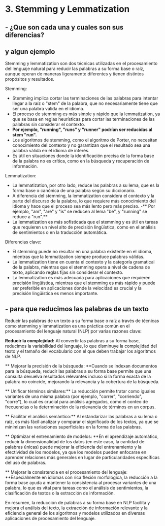﻿# 3.  Stemming y Lemmatization
## - ¿Que son cada una y cuales son sus diferencias?
## y algun ejemplo

Stemming y lemmatization son dos técnicas utilizadas en el procesamiento del lenguaje natural para reducir las palabras a su forma base o raíz, aunque operan de maneras ligeramente diferentes y tienen distintos propósitos y resultados.

Stemming:

- Stemming implica cortar las terminaciones de las palabras para intentar llegar a la raíz o "stem" de la palabra, que no necesariamente tiene que ser una palabra válida en el idioma.
- El proceso de stemming es más simple y rápido que la lemmatization, ya que se basa en reglas heurísticas para cortar las terminaciones de las palabras sin considerar el contexto.
- **Por ejemplo, "running", "runs" y "runner" podrían ser reducidas al stem "run".**
- Los algoritmos de stemming, como el algoritmo de Porter, no necesitan conocimiento del contexto y no garantizan que el resultado sea una palabra válida en el idioma de interés.
- Es útil en situaciones donde la identificación precisa de la forma base de la palabra no es crítica, como en la búsqueda y recuperación de información.

Lemmatization:

- La lemmatization, por otro lado, reduce las palabras a su lema, que es la forma base o canónica de una palabra según su diccionario.
- A diferencia del stemming, la lemmatization considera el contexto y la parte del discurso de la palabra, lo que requiere más conocimiento del idioma y hace que el proceso sea más lento pero más preciso.
-** Por ejemplo, "am", "are" y "is" se reducen al lema "be", y "running" se reduce a "run".**
- La lemmatization es más sofisticada que el stemming y es útil en tareas que requieren un nivel alto de precisión lingüística, como en el análisis de sentimientos o en la traducción automática.

Diferencias clave:

- El stemming puede no resultar en una palabra existente en el idioma, mientras que la lemmatization siempre produce palabras válidas.
- La lemmatization tiene en cuenta el contexto y la categoría gramatical de la palabra, mientras que el stemming opera a nivel de cadena de texto, aplicando reglas fijas sin considerar el contexto.
- La lemmatization es más adecuada para aplicaciones que requieren precisión lingüística, mientras que el stemming es más rápido y puede ser preferible en aplicaciones donde la velocidad es crucial y la precisión lingüística es menos importante.

## - para que reducimos las palabras de un texto


Reducir las palabras de un texto a su forma base o raíz a través de técnicas como stemming y lemmatization es una práctica común en el procesamiento del lenguaje natural (NLP) por varias razones clave:

**Reducir la complejidad:** Al convertir las palabras a su forma base, reducimos la variabilidad del lenguaje, lo que disminuye la complejidad del texto y el tamaño del vocabulario con el que deben trabajar los algoritmos de NLP.

** Mejorar la precisión de la búsqueda: **Cuando se indexan documentos para la búsqueda, reducir las palabras a su forma base permite que una consulta devuelva resultados relevantes incluso si la forma exacta de la palabra no coincide, mejorando la relevancia y la cobertura de la búsqueda.

** Unificar términos similares:** La reducción permite tratar como iguales variantes de una misma palabra (por ejemplo, "correr", "corriendo", "corre"), lo cual es crucial para análisis agregados, como el conteo de frecuencias o la determinación de la relevancia de términos en un corpus.

** Facilitar el análisis semántico:** Al estandarizar las palabras a su lema o raíz, es más fácil analizar y comparar el significado de los textos, ya que se minimizan las variaciones superficiales en la forma de las palabras.

** Optimizar el entrenamiento de modelos: **En el aprendizaje automático, reducir la dimensionalidad de los datos (en este caso, la cantidad de palabras únicas) puede mejorar la eficiencia del entrenamiento y la efectividad de los modelos, ya que los modelos pueden enfocarse en aprender relaciones más generales en lugar de particularidades específicas del uso de palabras.

** Mejorar la consistencia en el procesamiento del lenguaje: **Especialmente en idiomas con rica flexión morfológica, la reducción a la forma base ayuda a mantener la consistencia al procesar variantes de una palabra, lo que es vital para tareas como el análisis de sentimientos, la clasificación de textos o la extracción de información.

En resumen, la reducción de palabras a su forma base en NLP facilita y mejora el análisis del texto, la extracción de información relevante y la eficiencia general de los algoritmos y modelos utilizados en diversas aplicaciones de procesamiento del lenguaje.


